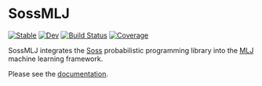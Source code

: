 # SossMLJ

[![Stable](https://img.shields.io/badge/docs-stable-blue.svg)](https://cscherrer.github.io/SossMLJ.jl/stable/)
[![Dev](https://img.shields.io/badge/docs-dev-blue.svg)](https://cscherrer.github.io/SossMLJ.jl/dev/)
[![Build Status](https://github.com/cscherrer/SossMLJ.jl/workflows/CI/badge.svg)](https://github.com/cscherrer/SossMLJ.jl/actions)
[![Coverage](https://codecov.io/gh/cscherrer/SossMLJ.jl/branch/master/graph/badge.svg)](https://codecov.io/gh/cscherrer/SossMLJ.jl)

SossMLJ integrates the [Soss](https://github.com/cscherrer/Soss.jl)
probabilistic programming library into the
[MLJ](https://github.com/alan-turing-institute/MLJ.jl) machine learning
framework.

Please see the [documentation](https://cscherrer.github.io/SossMLJ.jl/stable/).
